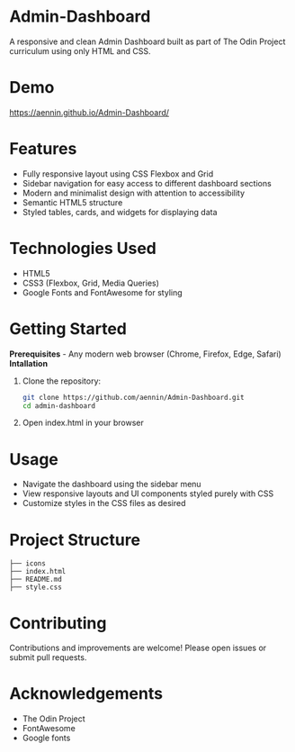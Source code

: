 # Admin-Dashboard
A responsive and clean Admin Dashboard built as part of The Odin Project curriculum using only HTML and CSS.

# Demo
https://aennin.github.io/Admin-Dashboard/

# Features
- Fully responsive layout using CSS Flexbox and Grid
- Sidebar navigation for easy access to different dashboard sections
- Modern and minimalist design with attention to accessibility
- Semantic HTML5 structure
- Styled tables, cards, and widgets for displaying data

# Technologies Used
- HTML5 
- CSS3 (Flexbox, Grid, Media Queries)
- Google Fonts and FontAwesome for styling

# Getting Started

**Prerequisites**
    - Any modern web browser (Chrome, Firefox, Edge, Safari)
**Intallation**
1. Clone the repository:
    ```bash
    git clone https://github.com/aennin/Admin-Dashboard.git
    cd admin-dashboard
2. Open index.html in your browser

# Usage
- Navigate the dashboard using the sidebar menu
- View responsive layouts and UI components styled purely with CSS
- Customize styles in the CSS files as desired

# Project Structure
```
├── icons
├── index.html
├── README.md
├── style.css
```

# Contributing
Contributions and improvements are welcome! Please open issues or submit pull requests.

# Acknowledgements
- The Odin Project
- FontAwesome
- Google fonts